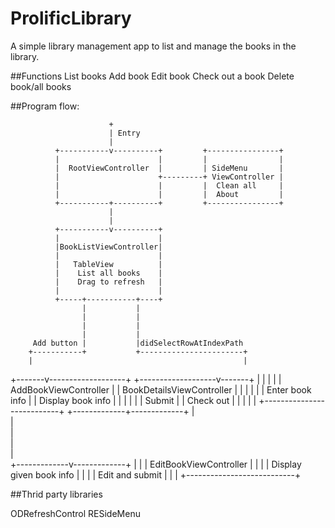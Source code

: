 # ProlificLibrary
A simple library management app to list and manage the books in the library.

##Functions
List books
Add book
Edit book
Check out a book
Delete book/all books

##Program flow:

                          +                                      
                          | Entry                                
                          |                                      
              +-----------v----------+         +----------------+
              |                      |         |                |
              |  RootViewController  |         | SideMenu       |
              |                      +---------+ ViewController |
              |                      |         |  Clean all     |
              |                      |         |  About         |
              +-----------+----------+         +----------------+
                          |                                      
                          |                                      
              +-----------v----------+                           
              |                      |                           
              |BookListViewController|                           
              |                      |                           
              |   TableView          |                           
              |    List all books    |                           
              |    Drag to refresh   |                           
              |                      |                           
              +-----+-----------+----+                           
                    |           |                                
                    |           |                                
                    |           |                                
                    |           |                                
         Add button |           |didSelectRowAtIndexPath         
        +-----------+           +-----------------------+        
        |                                               |        
+-------v-------------------+       +-------------------v-------+
|                           |       |                           |
|  AddBookViewController    |       | BookDetailsViewController |
|                           |       |                           |
|    Enter book info        |       |    Display book info      |
|                           |       |                           |
|    Submit                 |       |    Check out              |
|                           |       |                           |
+---------------------------+       +-------------+-------------+
                                                  |              
                                                  |              
                                                  |              
                                                  |              
                                                  |              
                                    +-------------v-------------+
                                    |                           |
                                    | EditBookViewController    |
                                    |                           |
                                    | Display given book info   |
                                    |                           |
                                    | Edit and submit           |
                                    |                           |
                                    +---------------------------+


##Thrid party libraries

ODRefreshControl
RESideMenu